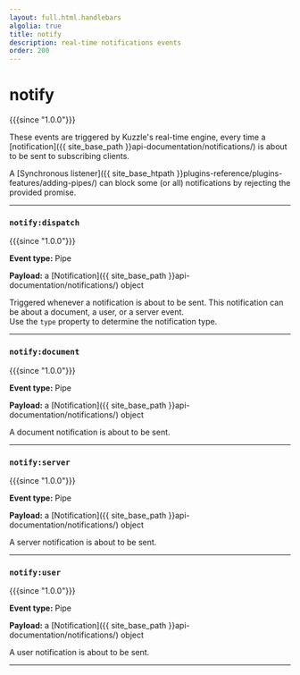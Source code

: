 ```yaml
---
layout: full.html.handlebars
algolia: true
title: notify
description: real-time notifications events
order: 200
---
```


# notify

{{{since "1.0.0"}}}

These events are triggered by Kuzzle's real-time engine, every time a [notification]({{ site_base_path }}api-documentation/notifications/) is about to be sent to subscribing clients.

A [Synchronous listener]({{ site_base_htpath }}plugins-reference/plugins-features/adding-pipes/) can block some (or all) notifications by rejecting the provided promise.

---

### `notify:dispatch`

{{{since "1.0.0"}}}

**Event type:** Pipe

**Payload:** a [Notification]({{ site_base_path }}api-documentation/notifications/) object

Triggered whenever a notification is about to be sent. This notification can be about a document, a user, or a server event.  
Use the `type` property to determine the notification type.

---

### `notify:document`

{{{since "1.0.0"}}}

**Event type:** Pipe

**Payload:** a [Notification]({{ site_base_path }}api-documentation/notifications/) object

A document notification is about to be sent.

---

### `notify:server`

{{{since "1.0.0"}}}

**Event type:** Pipe

**Payload:** a [Notification]({{ site_base_path }}api-documentation/notifications/) object

A server notification is about to be sent.

---

### `notify:user`

{{{since "1.0.0"}}}

**Event type:** Pipe

**Payload:** a [Notification]({{ site_base_path }}api-documentation/notifications/) object

A user notification is about to be sent.

---

